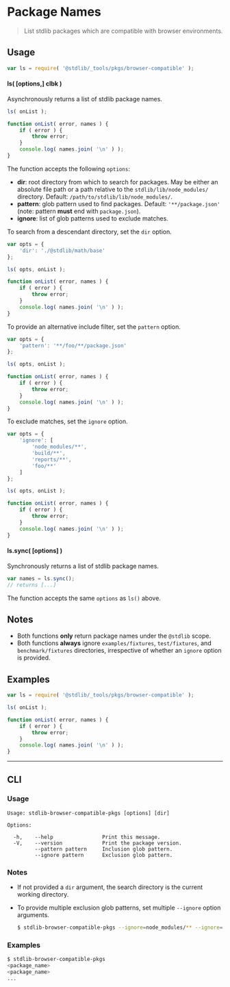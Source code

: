 # Package Names

> List stdlib packages which are compatible with browser environments.

<section class="usage">

## Usage

```javascript
var ls = require( '@stdlib/_tools/pkgs/browser-compatible' );
```

#### ls( \[options,] clbk )

Asynchronously returns a list of stdlib package names.

```javascript
ls( onList );

function onList( error, names ) {
    if ( error ) {
        throw error;
    }
    console.log( names.join( '\n' ) );
}
```

The function accepts the following `options`:

-   **dir**: root directory from which to search for packages. May be either an absolute file path or a path relative to the `stdlib/lib/node_modules/` directory. Default: `/path/to/stdlib/lib/node_modules/`.
-   **pattern**: glob pattern used to find packages. Default: `'**/package.json'` (note: pattern **must** end with `package.json`).
-   **ignore**: list of glob patterns used to exclude matches.

To search from a descendant directory, set the `dir` option.

```javascript
var opts = {
    'dir': './@stdlib/math/base'
};

ls( opts, onList );

function onList( error, names ) {
    if ( error ) {
        throw error;
    }
    console.log( names.join( '\n' ) );
}
```

To provide an alternative include filter, set the `pattern` option.

```javascript
var opts = {
    'pattern': '**/foo/**/package.json'
};

ls( opts, onList );

function onList( error, names ) {
    if ( error ) {
        throw error;
    }
    console.log( names.join( '\n' ) );
}
```

To exclude matches, set the `ignore` option.

```javascript
var opts = {
    'ignore': [
        'node_modules/**',
        'build/**',
        'reports/**',
        'foo/**'
    ]
};

ls( opts, onList );

function onList( error, names ) {
    if ( error ) {
        throw error;
    }
    console.log( names.join( '\n' ) );
}
```

#### ls.sync( \[options] )

Synchronously returns a list of stdlib package names.

```javascript
var names = ls.sync();
// returns [...]
```

The function accepts the same `options` as `ls()` above.

</section>

<!-- /.usage -->

<section class="notes">

## Notes

-   Both functions **only** return package names under the `@stdlib` scope.
-   Both functions **always** ignore `examples/fixtures`, `test/fixtures`, and `benchmark/fixtures` directories, irrespective of whether an `ignore` option is provided.

</section>

<!-- /.notes -->

<section class="examples">

## Examples

```javascript
var ls = require( '@stdlib/_tools/pkgs/browser-compatible' );

ls( onList );

function onList( error, names ) {
    if ( error ) {
        throw error;
    }
    console.log( names.join( '\n' ) );
}
```

</section>

<!-- /.examples -->

* * *

<section class="cli">

## CLI

<section class="usage">

### Usage

```text
Usage: stdlib-browser-compatible-pkgs [options] [dir]

Options:

  -h,    --help                Print this message.
  -V,    --version             Print the package version.
         --pattern pattern     Inclusion glob pattern.
         --ignore pattern      Exclusion glob pattern.
```

</section>

<!-- /.usage -->

<section class="notes">

### Notes

-   If not provided a `dir` argument, the search directory is the current working directory.

-   To provide multiple exclusion glob patterns, set multiple `--ignore` option arguments.

    ```bash
    $ stdlib-browser-compatible-pkgs --ignore=node_modules/** --ignore=build/** --ignore=reports/**
    ```

</section>

<!-- /.notes -->

<section class="examples">

### Examples

```bash
$ stdlib-browser-compatible-pkgs
<package_name>
<package_name>
...
```

</section>

<!-- /.examples -->

</section>

<!-- /.cli -->

<section class="links">

</section>

<!-- /.links -->
